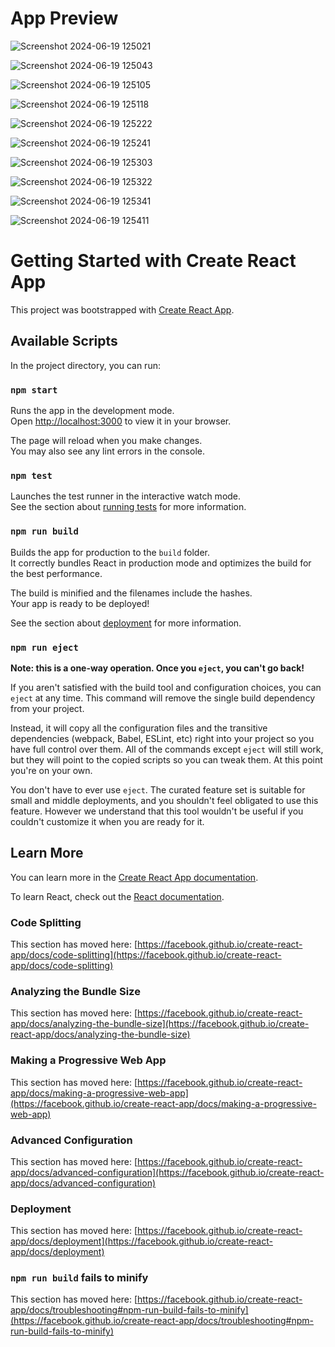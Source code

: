 # App Preview

![Screenshot 2024-06-19 125021](https://github.com/Harshad-Panwar/Netflix-GPT/assets/92791126/592a74cc-7bf9-4251-9988-cbd70a9cf5ad)

![Screenshot 2024-06-19 125043](https://github.com/Harshad-Panwar/Netflix-GPT/assets/92791126/0cc91c43-0178-41a5-8fc0-d7dcaf09c90d)

![Screenshot 2024-06-19 125105](https://github.com/Harshad-Panwar/Netflix-GPT/assets/92791126/b6ee1170-a8a3-432b-aa29-ae52f88a40c5)

![Screenshot 2024-06-19 125118](https://github.com/Harshad-Panwar/Netflix-GPT/assets/92791126/24eb66f0-6880-480d-93ed-71967461fdbd)

![Screenshot 2024-06-19 125222](https://github.com/Harshad-Panwar/Netflix-GPT/assets/92791126/0351b047-0d4e-4bfe-94b3-170d4b6dc9a9)

![Screenshot 2024-06-19 125241](https://github.com/Harshad-Panwar/Netflix-GPT/assets/92791126/0232aaca-66ac-4e53-9584-f850d4a331fc)

![Screenshot 2024-06-19 125303](https://github.com/Harshad-Panwar/Netflix-GPT/assets/92791126/74c1ade4-f10c-433a-b7dc-3614fd1648db)

![Screenshot 2024-06-19 125322](https://github.com/Harshad-Panwar/Netflix-GPT/assets/92791126/9080739e-3956-49f5-8081-c39fc4541744)

![Screenshot 2024-06-19 125341](https://github.com/Harshad-Panwar/Netflix-GPT/assets/92791126/95e6fcc7-0066-4d9c-9460-979cf6d5b41d)

![Screenshot 2024-06-19 125411](https://github.com/Harshad-Panwar/Netflix-GPT/assets/92791126/fab952e4-dce3-4bd1-8c33-36345eda0229)


# Getting Started with Create React App

This project was bootstrapped with [Create React App](https://github.com/facebook/create-react-app).

## Available Scripts

In the project directory, you can run:

### `npm start`

Runs the app in the development mode.\
Open [http://localhost:3000](http://localhost:3000) to view it in your browser.

The page will reload when you make changes.\
You may also see any lint errors in the console.

### `npm test`

Launches the test runner in the interactive watch mode.\
See the section about [running tests](https://facebook.github.io/create-react-app/docs/running-tests) for more information.

### `npm run build`

Builds the app for production to the `build` folder.\
It correctly bundles React in production mode and optimizes the build for the best performance.

The build is minified and the filenames include the hashes.\
Your app is ready to be deployed!

See the section about [deployment](https://facebook.github.io/create-react-app/docs/deployment) for more information.

### `npm run eject`

**Note: this is a one-way operation. Once you `eject`, you can't go back!**

If you aren't satisfied with the build tool and configuration choices, you can `eject` at any time. This command will remove the single build dependency from your project.

Instead, it will copy all the configuration files and the transitive dependencies (webpack, Babel, ESLint, etc) right into your project so you have full control over them. All of the commands except `eject` will still work, but they will point to the copied scripts so you can tweak them. At this point you're on your own.

You don't have to ever use `eject`. The curated feature set is suitable for small and middle deployments, and you shouldn't feel obligated to use this feature. However we understand that this tool wouldn't be useful if you couldn't customize it when you are ready for it.

## Learn More

You can learn more in the [Create React App documentation](https://facebook.github.io/create-react-app/docs/getting-started).

To learn React, check out the [React documentation](https://reactjs.org/).

### Code Splitting

This section has moved here: [https://facebook.github.io/create-react-app/docs/code-splitting](https://facebook.github.io/create-react-app/docs/code-splitting)

### Analyzing the Bundle Size

This section has moved here: [https://facebook.github.io/create-react-app/docs/analyzing-the-bundle-size](https://facebook.github.io/create-react-app/docs/analyzing-the-bundle-size)

### Making a Progressive Web App

This section has moved here: [https://facebook.github.io/create-react-app/docs/making-a-progressive-web-app](https://facebook.github.io/create-react-app/docs/making-a-progressive-web-app)

### Advanced Configuration

This section has moved here: [https://facebook.github.io/create-react-app/docs/advanced-configuration](https://facebook.github.io/create-react-app/docs/advanced-configuration)

### Deployment

This section has moved here: [https://facebook.github.io/create-react-app/docs/deployment](https://facebook.github.io/create-react-app/docs/deployment)

### `npm run build` fails to minify

This section has moved here: [https://facebook.github.io/create-react-app/docs/troubleshooting#npm-run-build-fails-to-minify](https://facebook.github.io/create-react-app/docs/troubleshooting#npm-run-build-fails-to-minify)
